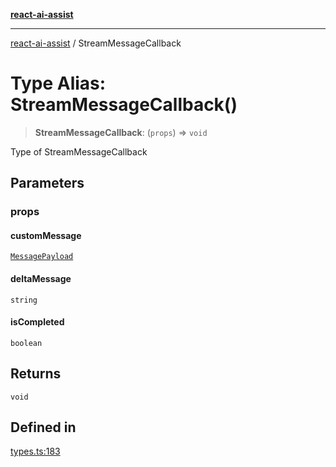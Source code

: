 [**react-ai-assist**](../README.md)

***

[react-ai-assist](../globals.md) / StreamMessageCallback

# Type Alias: StreamMessageCallback()

> **StreamMessageCallback**: (`props`) => `void`

Type of StreamMessageCallback

## Parameters

### props

#### customMessage

[`MessagePayload`](MessagePayload.md)

#### deltaMessage

`string`

#### isCompleted

`boolean`

## Returns

`void`

## Defined in

[types.ts:183](https://github.com/lixun910/ai-assistant/blob/3d3b9b0ad83cd6e8a6fa140c45b5cd7a1afa7cb8/src/types.ts#L183)
